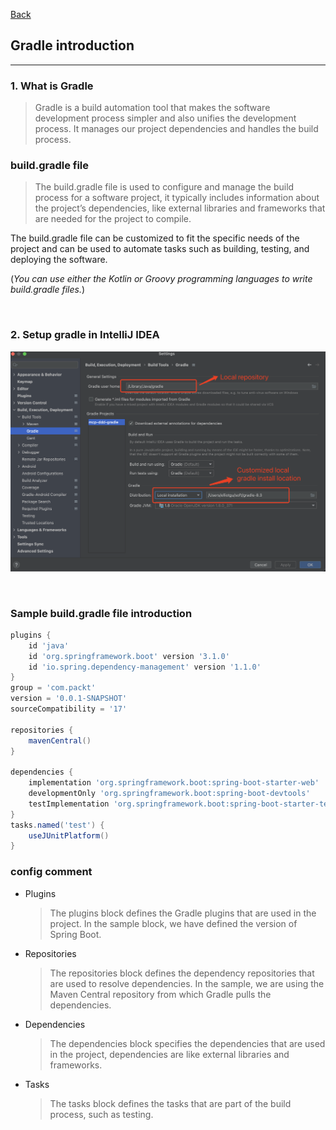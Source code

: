 [Back](README.md)

## Gradle introduction

<hr>

### 1. What is Gradle

> Gradle is a build automation tool that makes the software development process simpler and also unifies the development process. It manages our project dependencies and handles the build process.

### build.gradle file
>  The build.gradle file is used to configure and manage the build process for a software project, it typically includes information about the project’s dependencies, like external libraries and frameworks that are needed for the project to compile. 

The build.gradle file can be customized to fit the specific needs of the project and can be used to automate tasks such as building, testing, and deploying the software.

(_You can use either the Kotlin or Groovy programming languages to write build.gradle files._)

&nbsp;

### 2. Setup gradle in IntelliJ IDEA
![gradle idea](https://github.com/Elliot518/mcp-oss-repo/blob/main/ide/gradle/idea_gradle.png?raw=true)

&nbsp;

### Sample build.gradle file introduction

```groovy
plugins {
    id 'java'
    id 'org.springframework.boot' version '3.1.0'
    id 'io.spring.dependency-management' version '1.1.0'
}
group = 'com.packt'
version = '0.0.1-SNAPSHOT'
sourceCompatibility = '17'

repositories {
    mavenCentral()
}

dependencies {
    implementation 'org.springframework.boot:spring-boot-starter-web'
    developmentOnly 'org.springframework.boot:spring-boot-devtools'
    testImplementation 'org.springframework.boot:spring-boot-starter-test'
}
tasks.named('test') {
    useJUnitPlatform()
}
```

### config comment
- Plugins
    > The plugins block defines the Gradle plugins that are used in the project. In the sample block, we have defined the version of Spring Boot. 

- Repositories
    > The repositories block defines the dependency repositories that are used 
    to resolve dependencies. In the sample, we are using the Maven Central repository from which Gradle pulls the dependencies. 

- Dependencies
    > The dependencies block specifies the dependencies that are used in the 
    project, dependencies are like external libraries and frameworks.

- Tasks
    > The tasks block defines the tasks that are part of the build process, such as testing.
